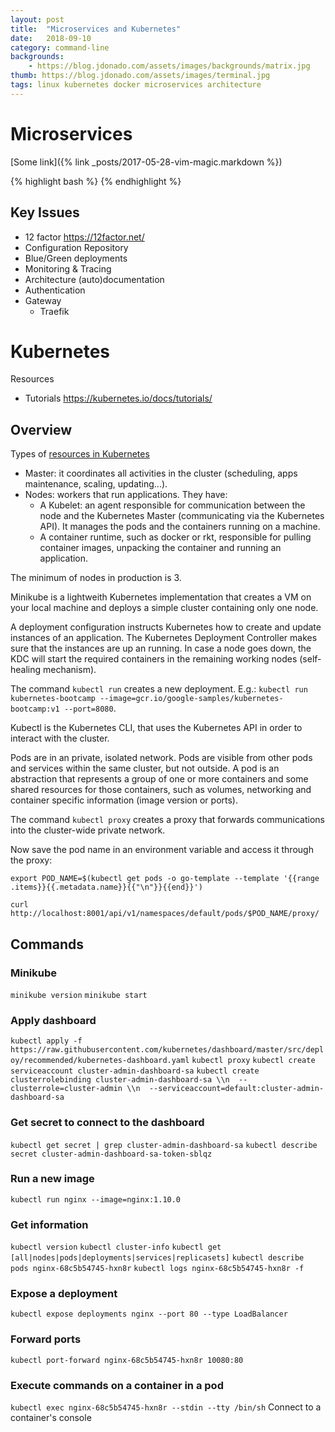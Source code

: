 ```yaml
---
layout: post
title:  "Microservices and Kubernetes"
date:   2018-09-10
category: command-line
backgrounds:
    - https://blog.jdonado.com/assets/images/backgrounds/matrix.jpg
thumb: https://blog.jdonado.com/assets/images/terminal.jpg
tags: linux kubernetes docker microservices architecture
---
```


# Microservices

[Some link]({% link _posts/2017-05-28-vim-magic.markdown %})

{% highlight bash %}
{% endhighlight %}

## Key Issues

- 12 factor https://12factor.net/
- Configuration Repository
- Blue/Green deployments
- Monitoring & Tracing
- Architecture (auto)documentation
- Authentication
- Gateway
  - Traefik

# Kubernetes

Resources

- Tutorials https://kubernetes.io/docs/tutorials/

## Overview

Types of [resources in Kubernetes](https://kubernetes.io/docs/tutorials/kubernetes-basics/create-cluster/cluster-intro/)

- Master: it coordinates all activities in the cluster (scheduling, apps maintenance, scaling, updating...).
- Nodes: workers that run applications. They have:
  - A Kubelet: an agent responsible for communication between the node and the Kubernetes Master (communicating via the Kubernetes API). It manages the pods and the containers running on a machine.
  - A container runtime, such as docker or rkt, responsible for pulling container images, unpacking the container and running an application.

The minimum of nodes in production is 3.

Minikube is a lightweith Kubernetes implementation that creates a VM on your local machine and deploys a simple cluster containing only one node.

A deployment configuration instructs Kubernetes how to create and update instances of an application. The Kubernetes Deployment Controller makes sure that the instances are up an running. In case a node goes down, the KDC will start the required containers in the remaining working nodes (self-healing mechanism).

The command `kubectl run` creates a new deployment. E.g.: `kubectl run kubernetes-bootcamp --image=gcr.io/google-samples/kubernetes-bootcamp:v1 --port=8080`.

Kubectl is the Kubernetes CLI, that uses the Kubernetes API in order to interact with the cluster. 

Pods are in an private, isolated network. Pods are visible from other pods and services within the same cluster, but not outside. A pod is an abstraction that represents a group of one or more containers and some shared resources for those containers, such as volumes, networking and container specific information (image version or ports).

The command `kubectl proxy` creates a proxy that forwards communications into the cluster-wide private network.

Now save the pod name in an environment variable and access it through the proxy:

```
export POD_NAME=$(kubectl get pods -o go-template --template '{{range .items}}{{.metadata.name}}{{"\n"}}{{end}}')

curl http://localhost:8001/api/v1/namespaces/default/pods/$POD_NAME/proxy/
```

## Commands

### Minikube

`minikube version`
`minikube start`


### Apply dashboard

`kubectl apply -f https://raw.githubusercontent.com/kubernetes/dashboard/master/src/deploy/recommended/kubernetes-dashboard.yaml`
`kubectl proxy`
`kubectl create serviceaccount cluster-admin-dashboard-sa`
`kubectl create clusterrolebinding cluster-admin-dashboard-sa \\n  --clusterrole=cluster-admin \\n  --serviceaccount=default:cluster-admin-dashboard-sa`

### Get secret to connect to the dashboard

`kubectl get secret | grep cluster-admin-dashboard-sa`
`kubectl describe secret cluster-admin-dashboard-sa-token-sblqz`

### Run a new image

`kubectl run nginx --image=nginx:1.10.0`

### Get information

`kubectl version`
`kubectl cluster-info`
`kubectl get [all|nodes|pods|deployments|services|replicasets]`
`kubectl describe pods nginx-68c5b54745-hxn8r`
`kubectl logs nginx-68c5b54745-hxn8r -f`

### Expose a deployment

`kubectl expose deployments nginx --port 80 --type LoadBalancer`

### Forward ports

`kubectl port-forward nginx-68c5b54745-hxn8r 10080:80`

### Execute commands on a container in a pod

`kubectl exec nginx-68c5b54745-hxn8r --stdin --tty /bin/sh` Connect to a container's console
